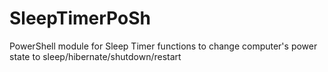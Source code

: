 # SleepTimerPoSh
PowerShell module for Sleep Timer functions to change computer's power state to sleep/hibernate/shutdown/restart
